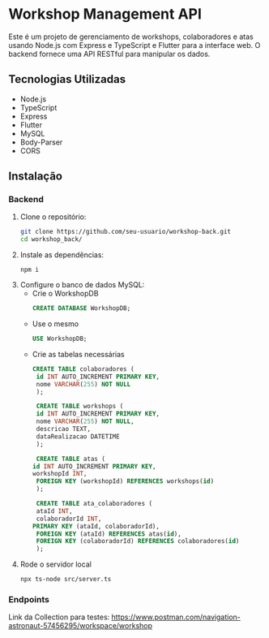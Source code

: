 # Workshop Management API

Este é um projeto de gerenciamento de workshops, colaboradores e atas usando Node.js com Express e TypeScript e Flutter para a interface web. O backend fornece uma API RESTful para manipular os dados.

## Tecnologias Utilizadas

- Node.js
- TypeScript
- Express
- Flutter
- MySQL
- Body-Parser
- CORS

## Instalação

### Backend

1. Clone o repositório:
   ```bash
   git clone https://github.com/seu-usuario/workshop-back.git
   cd workshop_back/
   ```
2. Instale as dependências:
   ``` 
   npm i 
   ```
3. Configure o banco de dados MySQL:
   - Crie o WorkshopDB
     ```SQL
     CREATE DATABASE WorkshopDB;
     ```
   - Use o mesmo
     ```SQL
     USE WorkshopDB;
     ```
   - Crie as tabelas necessárias
     ```SQL
     CREATE TABLE colaboradores (
      id INT AUTO_INCREMENT PRIMARY KEY,
      nome VARCHAR(255) NOT NULL
      );

      CREATE TABLE workshops (
      id INT AUTO_INCREMENT PRIMARY KEY,
      nome VARCHAR(255) NOT NULL,
      descricao TEXT,
      dataRealizacao DATETIME
      );

      CREATE TABLE atas (
     id INT AUTO_INCREMENT PRIMARY KEY,
     workshopId INT,
      FOREIGN KEY (workshopId) REFERENCES workshops(id)
      );

      CREATE TABLE ata_colaboradores (
      ataId INT,
      colaboradorId INT,
     PRIMARY KEY (ataId, colaboradorId),
      FOREIGN KEY (ataId) REFERENCES atas(id),
      FOREIGN KEY (colaboradorId) REFERENCES colaboradores(id)
      );
     ```
  4. Rode o servidor local
     ``` npm
     npx ts-node src/server.ts  
     ```

### Endpoints

Link da Collection para testes: https://www.postman.com/navigation-astronaut-57456295/workspace/workshop
